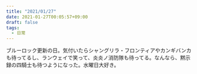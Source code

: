 ```yaml
---
title: "2021/01/27"
date: 2021-01-27T00:05:57+09:00
draft: false
tags: 
  - 日常
---
```


ブルーロック更新の日。気付いたらシャングリラ・フロンティアやカンギバンカも待ってるし、ランウェイで笑って、炎炎ノ消防隊も待ってる。なんなら、黙示録の四騎士も待つようになった。水曜日大好き。
